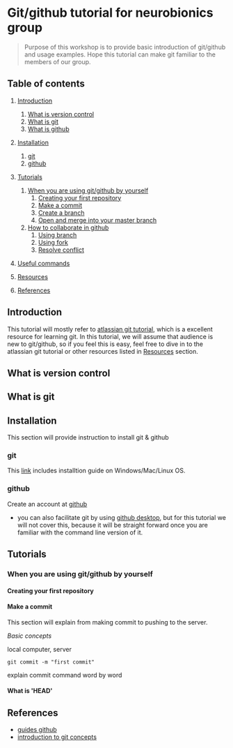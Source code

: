 # Git/github tutorial for neurobionics group
> Purpose of this workshop is to provide basic introduction of git/github and usage examples. Hope this tutorial can make git familiar to the members of our group.   

## Table of contents
1. [Introduction](#introduction)
   1. [What is version control](#versioncontrol)
   2. [What is git](#whatisgit)
   3. [What is github](#whatisgithub)	
2. [Installation](#installation)
   1. [git](#git)
   2. [github](#github)	
3. [Tutorials](#tutorials)
   1. [When you are using git/github by yourself](#yourself)
      1. [Creating your first repository](#repo)
      2. [Make a commit](#commit)
      3. [Create a branch](#branch)
      4. [Open and merge into your master branch ](#merge)
   2. [How to collaborate in github](#collaborate)
      1. [Using branch](#usebranch)
      2. [Using fork](#usefork)
      3. [Resolve conflict](#resolveconflict)
4. [Useful commands](#useful)

5. [Resources](#resources)
6. [References](#references)

## Introduction <a name="introduction"></a>
This tutorial will mostly refer to [atlassian git tutorial](https://www.atlassian.com/git/tutorials/install-git), which is a excellent resource for learning git. In this tutorial, we will assume that audience is new to git/github, so if you feel this is easy, feel free to dive in to the atlassian git tutorial or other resources listed in [Resources](#resources) section. 

## What is version control <a name ="versioncontrol"></a>

## What is git

## Installation <a name="installation"></a>
This section will provide instruction to install git & github 

### git <a name="git"></a>
This [link](https://www.atlassian.com/git/tutorials/install-git) includes installtion guide on Windows/Mac/Linux OS. 

### github <a name="github"></a>
Create an account at [github](https://github.com)

* you can also facilitate git by using [github desktop](https://desktop.github.com), but for this tutorial we will not cover this, because it will be straight forward once you are familiar with the command line version of it. 

## Tutorials <a name="tutorials"></a>

### When you are using git/github by yourself<a name="yourself"></a>

#### Creating your first repository<a name = "repo">


#### Make a commit <a name="commit"></a>
This section will explain from making commit to pushing to the server. 

_Basic concepts_ 

local computer, server 

```
git commit -m "first commit"
```
explain commit command word by word

#### What is 'HEAD' 

## References <a name="references"></a>
* [guides github](https://guides.github.com/activities/hello-world/)
* [introduction to git concepts](https://www.intertech.com/Blog/introduction-to-git-concepts/)


